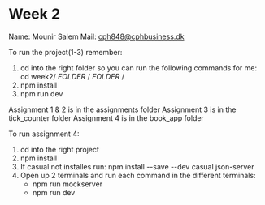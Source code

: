 # Week 2

Name: Mounir Salem
Mail: cph848@cphbusiness.dk

To run the project(1-3) remember:
1. cd into the right folder so you can run the following commands for me: cd week2/ *FOLDER* / *FOLDER* /
2. npm install
3. npm run dev


Assignment 1 & 2 is in the assignments folder
Assignment 3 is in the tick_counter folder
Assignment 4 is in the book_app folder

To run assignment 4:

1. cd into the right project
2. npm install 
3. If casual not installes run: npm install --save --dev casual json-server
4. Open up 2 terminals and run each command in the different terminals:
    * npm run mockserver
    * npm run dev
